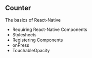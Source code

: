 ## Counter

The basics of React-Native

* Requiring React-Native Components
* Stylesheets
* Registering Components
* onPress
* TouchableOpacity
